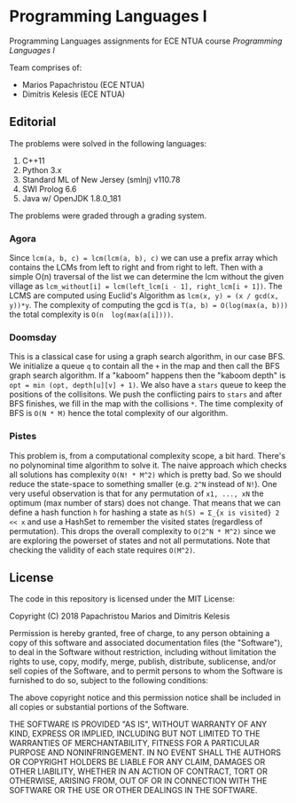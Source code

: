 # Programming Languages I

Programming Languages assignments for ECE NTUA course _Programming Languages I_

Team comprises of:

- Marios Papachristou (ECE NTUA)
- Dimitris Kelesis (ECE NTUA)

## Editorial

The problems were solved in the following languages:

 1. C++11
 2. Python 3.x
 3. Standard ML of New Jersey (smlnj) v110.78
 4. SWI Prolog 6.6
 5. Java w/ OpenJDK 1.8.0_181

The problems were graded through a grading system. 

### Agora

Since `lcm(a, b, c) = lcm(lcm(a, b), c)` we can use a prefix array which contains the LCMs from left to right and from right to left. Then with a simple O(n) traversal of the list we can determine the lcm without the given village as `lcm_without[i] = lcm(left_lcm[i - 1], right_lcm[i + 1])`. The LCMS are computed using Euclid's Algorithm as `lcm(x, y) = (x / gcd(x, y))*y`. The complexity of computing the gcd is `T(a, b) = O(log(max(a, b)))` the total complexity is `O(n  log(max(a[i])))`.

### Doomsday

This is a classical case for using a graph search algorithm, in our case BFS. We initialize a queue `q` to contain all the `+` in the map and then call the BFS graph search algorithm. If a "kaboom" happens then the "kaboom depth" is `opt = min (opt, depth[u][v] + 1)`. We also have a `stars` queue to keep the positions of the collisitons. We push the conflicting pairs to `stars` and after BFS finishes, we fill in the map with the collisions `*`. The time complexity of BFS is `O(N * M)` hence the total complexity of our algorithm.

### Pistes

This problem is, from a computational complexity scope, a bit hard. There's no polynominal time algorithm to solve it. The naive approach which checks all solutions has complexity `O(N! * M^2)` which is pretty bad. So we should reduce the state-space to something smaller (e.g. `2^N` instead of `N!`). One very useful observation is that for any permutation of `x1, ..., xN` the optimum (max number of stars) does not change. That means that we can define a hash function `h` for hashing a state as `h(S) = Σ_{x is visited} 2 << x` and use a HashSet to remember the visited states (regardless of permutation). This drops the overall complexity to `O(2^N * M^2)` since we are exploring the powerset of states and not all permutations. Note that checking the validity of each state requires `O(M^2)`.



## License

The code in this repository is licensed under the MIT License:

Copyright (C) 2018 Papachristou Marios and Dimitris Kelesis

Permission is hereby granted, free of charge, to any person obtaining a copy of this software and associated documentation files (the "Software"), to deal in the Software without restriction, including without limitation the rights to use, copy, modify, merge, publish, distribute, sublicense, and/or sell copies of the Software, and to permit persons to whom the Software is furnished to do so, subject to the following conditions:

The above copyright notice and this permission notice shall be included in all copies or substantial portions of the Software.

THE SOFTWARE IS PROVIDED "AS IS", WITHOUT WARRANTY OF ANY KIND, EXPRESS OR IMPLIED, INCLUDING BUT NOT LIMITED TO THE WARRANTIES OF MERCHANTABILITY, FITNESS FOR A PARTICULAR PURPOSE AND NONINFRINGEMENT. IN NO EVENT SHALL THE AUTHORS OR COPYRIGHT HOLDERS BE LIABLE FOR ANY CLAIM, DAMAGES OR OTHER LIABILITY, WHETHER IN AN ACTION OF CONTRACT, TORT OR OTHERWISE, ARISING FROM, OUT OF OR IN CONNECTION WITH THE SOFTWARE OR THE USE OR OTHER DEALINGS IN THE SOFTWARE.

